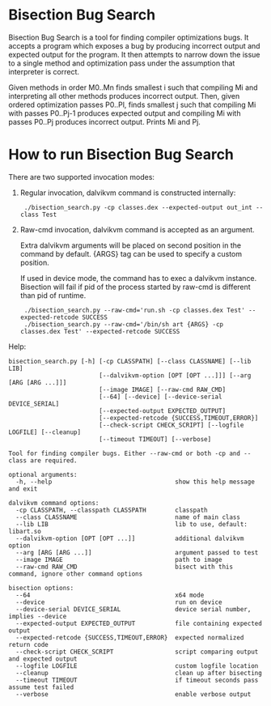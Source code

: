 Bisection Bug Search
====================

Bisection Bug Search is a tool for finding compiler optimizations bugs. It
accepts a program which exposes a bug by producing incorrect output and expected
output for the program. It then attempts to narrow down the issue to a single
method and optimization pass under the assumption that interpreter is correct.

Given methods in order M0..Mn finds smallest i such that compiling Mi and
interpreting all other methods produces incorrect output. Then, given ordered
optimization passes P0..Pl, finds smallest j such that compiling Mi with passes
P0..Pj-1 produces expected output and compiling Mi with passes P0..Pj produces
incorrect output. Prints Mi and Pj.

How to run Bisection Bug Search
===============================

There are two supported invocation modes:

1. Regular invocation, dalvikvm command is constructed internally:

        ./bisection_search.py -cp classes.dex --expected-output out_int --class Test

2. Raw-cmd invocation, dalvikvm command is accepted as an argument.

   Extra dalvikvm arguments will be placed on second position in the command
   by default. {ARGS} tag can be used to specify a custom position.

   If used in device mode, the command has to exec a dalvikvm instance. Bisection
   will fail if pid of the process started by raw-cmd is different than pid of runtime.

        ./bisection_search.py --raw-cmd='run.sh -cp classes.dex Test' --expected-retcode SUCCESS
        ./bisection_search.py --raw-cmd='/bin/sh art {ARGS} -cp classes.dex Test' --expected-retcode SUCCESS

Help:

    bisection_search.py [-h] [-cp CLASSPATH] [--class CLASSNAME] [--lib LIB]
                             [--dalvikvm-option [OPT [OPT ...]]] [--arg [ARG [ARG ...]]]
                             [--image IMAGE] [--raw-cmd RAW_CMD]
                             [--64] [--device] [--device-serial DEVICE_SERIAL]
                             [--expected-output EXPECTED_OUTPUT]
                             [--expected-retcode {SUCCESS,TIMEOUT,ERROR}]
                             [--check-script CHECK_SCRIPT] [--logfile LOGFILE] [--cleanup]
                             [--timeout TIMEOUT] [--verbose]

    Tool for finding compiler bugs. Either --raw-cmd or both -cp and --class are required.

    optional arguments:
      -h, --help                                  show this help message and exit

    dalvikvm command options:
      -cp CLASSPATH, --classpath CLASSPATH        classpath
      --class CLASSNAME                           name of main class
      --lib LIB                                   lib to use, default: libart.so
      --dalvikvm-option [OPT [OPT ...]]           additional dalvikvm option
      --arg [ARG [ARG ...]]                       argument passed to test
      --image IMAGE                               path to image
      --raw-cmd RAW_CMD                           bisect with this command, ignore other command options

    bisection options:
      --64                                        x64 mode
      --device                                    run on device
      --device-serial DEVICE_SERIAL               device serial number, implies --device
      --expected-output EXPECTED_OUTPUT           file containing expected output
      --expected-retcode {SUCCESS,TIMEOUT,ERROR}  expected normalized return code
      --check-script CHECK_SCRIPT                 script comparing output and expected output
      --logfile LOGFILE                           custom logfile location
      --cleanup                                   clean up after bisecting
      --timeout TIMEOUT                           if timeout seconds pass assume test failed
      --verbose                                   enable verbose output
